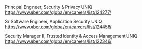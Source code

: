 Principal Engineer, Security & Privacy UNIQ https://www.uber.com/global/en/careers/list/124277/

Sr Software Engineer, Application Security UNIQ https://www.uber.com/global/en/careers/list/124456/

Security Manager II, Trusted Identity & Access Management UNIQ https://www.uber.com/global/en/careers/list/122346/

